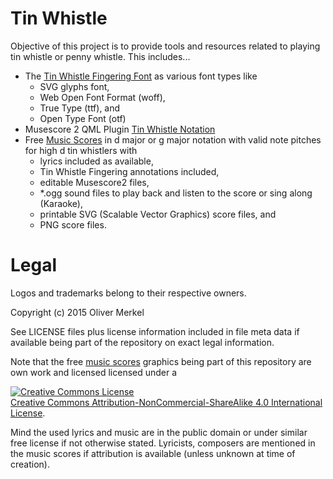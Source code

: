 # Tin Whistle

Objective of this project is to provide tools and resources related to playing tin whistle or penny whistle. This includes...

* The [Tin Whistle Fingering Font](res/font) as various font types like
    * SVG glyphs font,
    * Web Open Font Format (woff),
    * True Type (ttf), and
    * Open Type Font (otf)
* Musescore 2 QML Plugin [Tin Whistle Notation](src/musescore2/plugins)
* Free [Music Scores](res/musescore2/scores) in d major or g major notation with valid note pitches for high d tin whistlers with
    * lyrics included as available,
    * Tin Whistle Fingering annotations included,
    * editable Musescore2 files,
    * *.ogg sound files to play back and listen to the score or sing along (Karaoke),
    * printable SVG (Scalable Vector Graphics) score files, and
    * PNG score files.

# Legal

Logos and trademarks belong to their respective owners.

Copyright (c) 2015 Oliver Merkel

See LICENSE files plus license information included in file meta data if available being part of the repository on exact legal information.

Note that the free [music scores](res/musescore2/scores) graphics being part of this repository are own work and licensed licensed under a
  
<a rel="license" href="http://creativecommons.org/licenses/by-nc-sa/4.0/"><img
alt="Creative Commons License" style="border-width:0"
src="https://i.creativecommons.org/l/by-nc-sa/4.0/88x31.png" /></a><br />
<a rel="license" href="http://creativecommons.org/licenses/by-nc-sa/4.0/">
Creative Commons Attribution-NonCommercial-ShareAlike 4.0 International License</a>.

Mind the used lyrics and music are in the public domain or under similar free license if not otherwise stated.
Lyricists, composers are mentioned in the music scores if attribution is available (unless unknown at time of creation).
